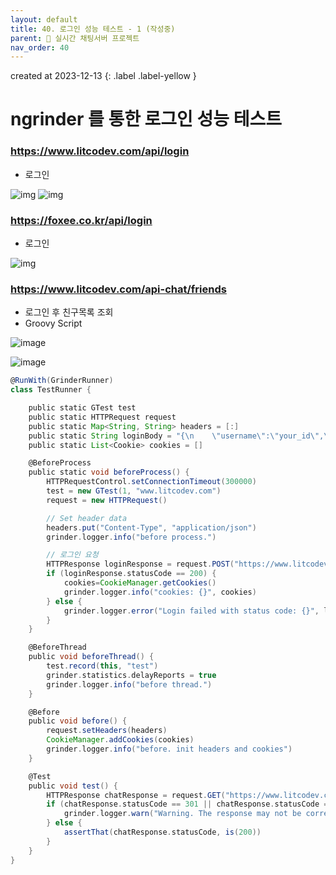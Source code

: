 ```yaml
---
layout: default
title: 40. 로그인 성능 테스트 - 1 (작성중)
parent: 📌 실시간 채팅서버 프로젝트
nav_order: 40
---
```


created at 2023-12-13
{: .label .label-yellow }

# ngrinder 를 통한 로그인 성능 테스트

### https://www.litcodev.com/api/login
* 로그인

![img](../../../assets/performance/chatloginUser99.png)
![img](../../../assets/performance/chatloginUser990.png)

### https://foxee.co.kr/api/login
* 로그인

![img](../../../assets/performance/foxeeloginUser2500.png)

### https://www.litcodev.com/api-chat/friends
* 로그인 후 친구목록 조회
* Groovy Script

![image](https://github.com/ghkdqhrbals/spring-chatting-server/assets/29156882/25b8b613-616f-44f8-8fd4-44cb1d2ace90)

![image](https://github.com/ghkdqhrbals/spring-chatting-server/assets/29156882/c0cfc2c3-d0f0-45a1-85b0-a2f9f3e11cc9)

```groovy
@RunWith(GrinderRunner)
class TestRunner {

	public static GTest test
	public static HTTPRequest request
	public static Map<String, String> headers = [:]
	public static String loginBody = "{\n    \"username\":\"your_id\",\n    \"password\":\"your_password\"\n}"
	public static List<Cookie> cookies = []

	@BeforeProcess
	public static void beforeProcess() {
		HTTPRequestControl.setConnectionTimeout(300000)
		test = new GTest(1, "www.litcodev.com")
		request = new HTTPRequest()

		// Set header data
		headers.put("Content-Type", "application/json")
		grinder.logger.info("before process.")

		// 로그인 요청
		HTTPResponse loginResponse = request.POST("https://www.litcodev.com/api/login", loginBody.getBytes())
		if (loginResponse.statusCode == 200) {
			cookies=CookieManager.getCookies()
			grinder.logger.info("cookies: {}", cookies)
		} else {
			grinder.logger.error("Login failed with status code: {}", loginResponse.statusCode)
		}
	}

	@BeforeThread
	public void beforeThread() {
		test.record(this, "test")
		grinder.statistics.delayReports = true
		grinder.logger.info("before thread.")
	}

	@Before
	public void before() {
		request.setHeaders(headers)
		CookieManager.addCookies(cookies)
		grinder.logger.info("before. init headers and cookies")
	}

	@Test
	public void test() {
		HTTPResponse chatResponse = request.GET("https://www.litcodev.com/api-chat/friends")
		if (chatResponse.statusCode == 301 || chatResponse.statusCode == 302) {
			grinder.logger.warn("Warning. The response may not be correct. The response code was {}.", chatResponse.statusCode)
		} else {
			assertThat(chatResponse.statusCode, is(200))
		}
	}
}
```